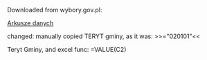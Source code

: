 Downloaded from wybory.gov.pl:

[Arkusze danych](https://wybory.gov.pl/prezydent2025/pl/dane_w_arkuszach)


changed:
manually copied TERYT gminy, as it was: >>="020101"<<

Teryt Gminy, and excel func: =VALUE(C2)